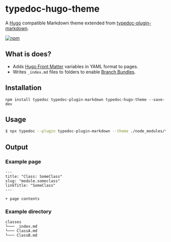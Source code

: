 # typedoc-hugo-theme

A [Hugo](https://gohugo.io/) compatible Markdown theme extended from [typedoc-plugin-markdown](https://github.com/tgreyuk/typedoc-plugin-markdown/tree/master/packages/typedoc-plugin-markdown).

[![npm](https://img.shields.io/npm/v/typedoc-hugo-theme.svg)](https://www.npmjs.com/package/typedoc-hugo-theme)


## What is does?

- Adds [Hugo Front Matter](https://gohugo.io/content-management/front-matter/) variables in YAML format to pages.
- Writes `_index.md` files to folders to enable [Branch Bundles](https://gohugo.io/content-management/page-bundles/#branch-bundles).

## Installation

```shell
npm install typedoc typedoc-plugin-markdown typedoc-hugo-theme --save-dev
```

## Usage

```bash
$ npx typedoc --plugin typedoc-plugin-markdown --theme ./node_modules/typedoc-hugo-theme/dist ...options
```

## Output

### Example page

```
---
title: "Class: SomeClass"
slug: "module.someclass"
linkTitle: "SomeClass"
---

+ page contents
```

### Example directory

```
classes
└─── _index.md
└─── ClassA.md
└─── ClassB.md
```


